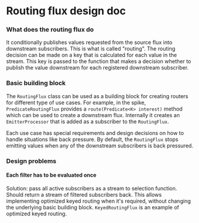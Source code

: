 # Routing flux design doc

### What does the routing flux do

It conditionally publishes values requested from the source flux into downstream subscribers.
This is what is called "routing". The routing decision can be made on a key that is calculated
for each value in the stream. This key is passed to the function that makes a decision whether to publish the 
value downstream for each registered downstream subscriber. 

### Basic building block

The `RoutingFlux` class can be used as a building block for creating routers for different type of use cases.
For example, in the spike, `PredicateRoutingFlux` provides a `route(Predicate<K> interest)` method which can be used to create
a downstream flux. Internally it creates an `EmitterProcessor` that is added as a subscriber to the `RoutingFlux`.

Each use case has special requirements and design decisions on how to handle situations like back pressure.
By default, the `RoutingFlux` stops emitting values when any of the downstream subscribers is back pressured.


### Design problems

#### Each filter has to be evaluated once

Solution: pass all active subscribers as a stream to selection function. Should return a stream of filtered subscribers 
back.
This allows implementing optimized keyed routing when it's required, without changing the underlying basic building 
block. `KeyedRoutingFlux` is an example of optimized keyed routing. 

